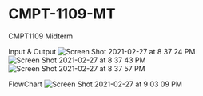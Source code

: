 # CMPT-1109-MT
CMPT1109 Midterm 

Input & Output
![Screen Shot 2021-02-27 at 8 37 24 PM](https://user-images.githubusercontent.com/75113395/109408162-9a148700-793b-11eb-841b-2334c49e7da0.png)
![Screen Shot 2021-02-27 at 8 37 43 PM](https://user-images.githubusercontent.com/75113395/109408167-a6004900-793b-11eb-9429-b02f198ef648.png)
![Screen Shot 2021-02-27 at 8 37 57 PM](https://user-images.githubusercontent.com/75113395/109408171-ae588400-793b-11eb-96d3-80be1a385800.png)

FlowChart
![Screen Shot 2021-02-27 at 9 03 09 PM](https://user-images.githubusercontent.com/75113395/109408504-3429fe80-793f-11eb-82c6-14c1b91686b4.png)

